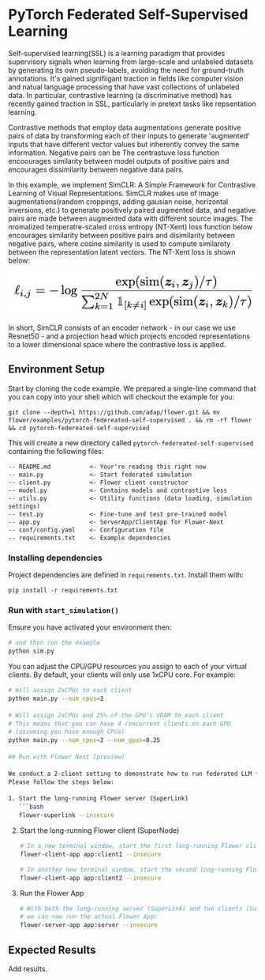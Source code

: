 # PyTorch Federated Self-Supervised Learning

Self-supervised learning(SSL) is a learning paradigm that provides supervisory signals when learning from large-scale and unlabeled datasets by generating its own pseudo-labels, avoiding the need for ground-truth annotations. It's gained signifiigant traction in fields like computer vision and natual language processing that have vast collections of unlabeled data. In particular, contrastive learning (a discriminative method) has recently gained traction in SSL, particularly in pretext tasks like repsentation learning. 

Contrastive methods that employ data augmentations generate positive pairs of data by transforming each of their inputs to generate 'augmented' inputs that have different vector values but inherently convey the same information. Negative pairs can be  The contrastuve loss function encoourages similarity between model outputs of positive pairs and encourages dissimilarity between negative data pairs.

In this example, we implement SimCLR: A Simple Framework for Contrastive Learning of Visual Representations. SimCLR makes use of image augmentations(random croppings, adding gausian noise, horizontal inversions, etc.) to generate positively paired augmented data, and negative pairs are made between augmented data with different source images. The nromalized temperatre-scaled cross entropy (NT-Xent) loss function below encourages similarity between positive pairs and disimilarity between negative pairs, where cosine similarity is used to compute similaroty between the representation latent vectors. The NT-Xent loss is shown below:

![alt text](image.png)

In short, SimCLR consists of an encoder network - in our case we use Resnet50 - and a projection head which projects encoded representations to a lower dimensional space where the contrastive loss is applied.



## Environment Setup

Start by cloning the code example. We prepared a single-line command that you can copy into your shell which will checkout the example for you:

```shell
git clone --depth=1 https://github.com/adap/flower.git && mv flower/examples/pytorch-federeated-self-supervised . && rm -rf flower && cd pytorch-federeated-self-supervised
```

This will create a new directory called `pytorch-federeated-self-supervised` containing the following files:

```
-- README.md           <- Your're reading this right now
-- main.py             <- Start federated simulation
-- client.py           <- Flower client constructor
-- model.py            <- Contains models and contrastive loss
-- utils.py            <- Utility functions (data loading, simulation settings)
-- test.py             <- Fine-tune and test pre-trained model
-- app.py              <- ServerApp/ClientApp for Flower-Next
-- conf/config.yaml    <- Configuration file
-- requirements.txt    <- Example dependencies
```


### Installing dependencies

Project dependencies are defined in `requirements.txt`. Install them with:

```shell
pip install -r requirements.txt
```

### Run with `start_simulation()`

Ensure you have activated your environment then:

```bash
# and then run the example
python sim.py
```

You can adjust the CPU/GPU resources you assign to each of your virtual clients. By default, your clients will only use 1xCPU core. For example:

```bash
# Will assign 2xCPUs to each client
python main.py --num_cpus=2

# Will assign 2xCPUs and 25% of the GPU's VRAM to each client
# This means that you can have 4 concurrent clients on each GPU
# (assuming you have enough CPUs)
python main.py --num_cpus=2 --num_gpus=0.25

## Run with Flower Next (preview)

We conduct a 2-client setting to demonstrate how to run federated LLM fine-tuning with Flower Next.
Please follow the steps below:

1. Start the long-running Flower server (SuperLink)
   ```bash
   flower-superlink --insecure
   ```
2. Start the long-running Flower client (SuperNode)
   ```bash
   # In a new terminal window, start the first long-running Flower client:
   flower-client-app app:client1 --insecure
   ```
   ```bash
   # In another new terminal window, start the second long-running Flower client:
   flower-client-app app:client2 --insecure
   ```
3. Run the Flower App
   ```bash
   # With both the long-running server (SuperLink) and two clients (SuperNode) up and running,
   # we can now run the actual Flower App:
   flower-server-app app:server --insecure
   ```


## Expected Results

Add results. 